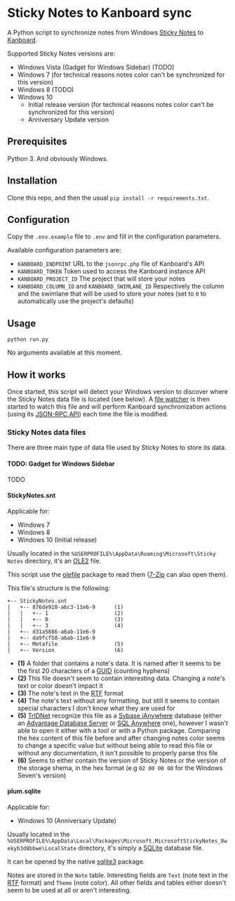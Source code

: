 # Sticky Notes to Kanboard sync

A Python script to synchronize notes from Windows [Sticky Notes](https://en.wikipedia.org/wiki/Sticky_Notes) to [Kanboard](https://kanboard.net/).

Supported Sticky Notes versions are:

  - Windows Vista (Gadget for Windows Sidebar) (TODO)
  - Windows 7 (for technical reasons notes color can't be synchronized for this version)
  - Windows 8 (TODO)
  - Windows 10
    - Initial release version (for technical reasons notes color can't be synchronized for this version)
    - Anniversary Update version

## Prerequisites

Python 3. And obviously Windows.

## Installation

Clone this repo, and then the usual `pip install -r requirements.txt`.

## Configuration

Copy the `.env.example` file to `.env` and fill in the configuration parameters.

Available configuration parameters are:

  - `KANBOARD_ENDPOINT` URL to the `jsonrpc.php` file of Kanboard's API
  - `KANBOARD_TOKEN` Token used to access the Kanboard instance API
  - `KANBOARD_PROJECT_ID` The project that will store your notes
  - `KANBOARD_COLUMN_ID` and `KANBOARD_SWIMLANE_ID` Respectively the column and the swimlane that will be used to store your notes (set to `0` to automatically use the project's defaults)

## Usage

```
python run.py
```

No arguments available at this moment.

## How it works

Once started, this script will detect your Windows version to discover where the Sticky Notes data file is located (see
below). A [file watcher](https://github.com/gorakhargosh/watchdog) is then started to watch this file and will perform
Kanboard synchronization actions (using its [JSON-RPC API](https://kanboard.net/documentation/api-json-rpc)) each time the file
is modified.

### Sticky Notes data files

There are three main type of data file used by Sticky Notes to store its data.

#### TODO: Gadget for Windows Sidebar

TODO

#### StickyNotes.snt

Applicable for:

  - Windows 7
  - Windows 8
  - Windows 10 (Initial release)

Usually located in the `%USERPROFILE%\AppData\Roaming\Microsoft\Sticky Notes` directory, it's an [OLE2](https://en.wikipedia.org/wiki/Compound_File_Binary_Format) file.

This script use the [olefile](https://bitbucket.org/decalage/olefileio_pl/) package to read them ([7-Zip](http://www.7-zip.org/) can also open them).

This file's structure is the following:

```
+-- StickyNotes.snt
|   +-- 876de910-a6c3-11e6-9      (1)
|   |   +-- 1                     (2)
|   |   +-- 0                     (3)
|   |   +-- 3                     (4)
|   +-- d31a5886-a6ab-11e6-9
|   +-- da9fcf58-a6ab-11e6-9
|   +-- Metafile                  (5)
|   +-- Version                   (6)
```

  - **(1)** A folder that contains a note's data. It is named after it seems to be the first 20 characters of a [GUID](https://en.wikipedia.org/wiki/Globally_unique_identifier) (counting hyphens)
  - **(2)** This file doesn't seem to contain interesting data. Changing a note's text or color doesn't impact it
  - **(3)** The note's text in the [RTF](https://en.wikipedia.org/wiki/Rich_Text_Format) format
  - **(4)** The note's text without any formatting, but still it seems to contain special characters I don't know what they are used for
  - **(5)** [TrIDNet](http://mark0.net/soft-tridnet-e.html) recognize this file as a [Sybase iAnywhere](https://en.wikipedia.org/wiki/Sybase_iAnywhere) database (either an [Advantage Database Server](https://en.wikipedia.org/wiki/Advantage_Database_Server) or [SQL Anywhere](https://en.wikipedia.org/wiki/SQL_Anywhere) one), however I wasn't able to open it either with a tool or with a Python package. Comparing the hex content of this file before and after changing notes color seems to change a specific value but without being able to read this file or without any documentation, it isn't possible to properly parse this file
  - **(6)** Seems to either contain the version of Sticky Notes or the version of the storage shema, in the hex format (e.g `02 00 00 00` for the Windows Seven's version)

#### plum.sqlite

Applicable for:

  - Windows 10 (Anniversary Update)

Usually located in the `%USERPROFILE%\AppData\Local\Packages\Microsoft.MicrosoftStickyNotes_8wekyb3d8bbwe\LocalState` directory, it's simply a [SQLite](https://en.wikipedia.org/wiki/SQLite) database file.
 
It can be opened by the native [sqlite3](https://docs.python.org/3.5/library/sqlite3.html) package.

Notes are stored in the `Note` table. Interesting fields are `Text` (note text in the [RTF](https://en.wikipedia.org/wiki/Rich_Text_Format)
format) and `Theme` (note color). All other fields and tables either doesn't seem to be used at all or aren't interesting.